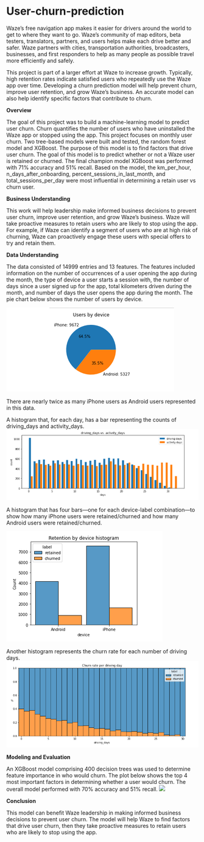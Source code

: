# User-churn-prediction

Waze’s free navigation app makes it easier for drivers around the world to get to where they want to go. Waze’s community of map editors, beta testers, translators, partners, and users helps make each drive better and safer. Waze partners with cities, transportation authorities, broadcasters, businesses, and first responders to help as many people as possible travel more efficiently and safely. 

This project is part of a larger effort at Waze to increase growth. Typically, high retention rates indicate satisfied users who repeatedly use the Waze app over time. Developing a churn prediction model will help prevent churn, improve user retention, and grow Waze’s business. An accurate model can also help identify specific factors that contribute to churn.

**Overview**

The goal of this project was to build a machine-learning model to predict user churn. Churn quantifies the number of users who have uninstalled the Waze app or stopped using the app. This project focuses on monthly user churn. Two tree-based models were built and tested, the random forest model and XGBoost. The purpose of this model is to find factors that drive user churn. The goal of this model is to predict whether or not a Waze user is retained or churned. The final champion model XGBoost was performed with 71% accuracy and 51% recall. Based on the model, the km_per_hour, n_days_after_onboarding, percent_sessions_in_last_month, and total_sessions_per_day were most influential in determining a retain user vs churn user. 

**Business Understanding**

This work will help leadership make informed business decisions to prevent user churn, improve user retention, and grow Waze’s business. Waze will take proactive measures to retain users who are likely to stop using the app. For example, if Waze can identify a segment of users who are at high risk of churning, Waze can proactively engage these users with special offers to try and retain them.

**Data Understanding**

The data consisted of 14999 entries and 13 features. The features included information on the number of occurrences of a user opening the app during the month, the type of device a user starts a session with, the number of days since a user signed up for the app, total kilometers driven during the month, and number of days the user opens the app during the month. The pie chart below shows the number of users by device. 

![](images/pie.png)

There are nearly twice as many iPhone users as Android users represented in this data.

A histogram that, for each day, has a bar representing the counts of driving_days and activity_days. 
![](images/days-hist.png)

A histogram that has four bars—one for each device-label combination—to show how many iPhone users were retained/churned and how many Android users were retained/churned.

![](images/hist.png)

Another histogram represents the churn rate for each number of driving days.
![](images/churn-rate.png)


**Modeling and Evaluation**

An XGBoost model comprising 400 decision trees was used to determine feature importance in who would churn. The plot below shows the top 4 most important factors in determining whether a user would churn. The overall model performed with 70% accuracy and 51% recall. 
![](images/fimports.png)

**Conclusion**

This model can benefit Waze leadership in making informed business decisions to prevent user churn. The model will help Waze to find factors that drive user churn, then they take proactive measures to retain users who are likely to stop using the app.

